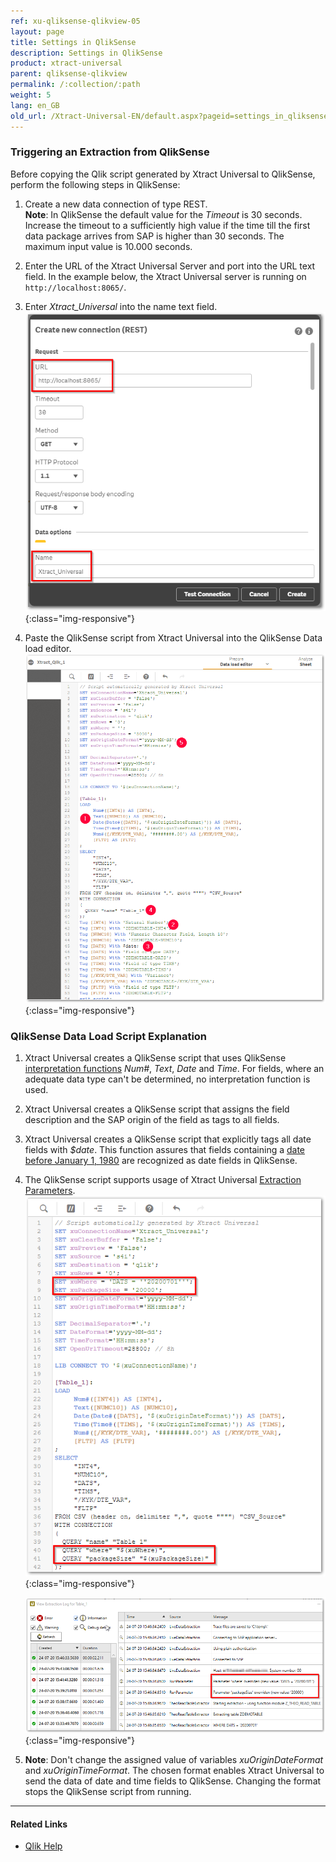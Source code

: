 ```yaml
---
ref: xu-qliksense-qlikview-05
layout: page
title: Settings in QlikSense
description: Settings in QlikSense
product: xtract-universal
parent: qliksense-qlikview
permalink: /:collection/:path
weight: 5
lang: en_GB
old_url: /Xtract-Universal-EN/default.aspx?pageid=settings_in_qliksense
---
```



### Triggering an Extraction from QlikSense

Before copying the Qlik script generated by Xtract Universal to QlikSense, perform the following steps in QlikSense:

1. Create a new data connection of type REST. <br>
**Note**: In QlikSense the default value for the *Timeout* is 30 seconds. Increase the timeout to a sufficiently high value if the time till the first data package arrives from SAP is higher than 30 seconds. The maximum input value is 10.000 seconds.

2. Enter the URL of the Xtract Universal Server and port into the URL text field. In the example below, the Xtract Universal server is running on `http://localhost:8065/`.
3. Enter *Xtract_Universal* into the name text field.
    ![XU_qlik_QlikSense_data_connection](/img/content/XU_qlik_QlikSense_data_connection.png){:class="img-responsive"}

4. Paste the QlikSense script from Xtract Universal into the QlikSense Data load editor.
    ![XU_qlik_QlikSense_load_editor](/img/content/XU_qlik_QlikSense_load_editor.png){:class="img-responsive"}


### QlikSense Data Load Script Explanation

1. Xtract Universal creates a QlikSense script that uses QlikSense [interpretation functions](https://help.qlik.com/en-US/sense/June2020/Subsystems/Hub/Content/Sense_Hub/Scripting/InterpretationFunctions/interpretation-functions.htm) *Num#*, *Text*, *Date* and *Time*. For fields, where an adequate data type can't be determined, no interpretation function is used.
2. Xtract Universal creates a QlikSense script that assigns the field description and the SAP origin of the field as tags to all fields.
3. Xtract Universal creates a QlikSense script that explicitly tags all date fields with *$date*. This function assures that fields containing a [date before January 1, 1980](https://help.qlik.com/en-US/sense/April2020/Subsystems/Hub/Content/Sense_Hub/Scripting/date-time-interpretation.htm) are recognized as date fields in QlikSense.
4. The QlikSense script supports usage of Xtract Universal [Extraction Parameters](../../automation/extraction-parameters). 
    ![XU_qlik_QlikSense_XUParameter](/img/content/XU_qlik_QlikSense_XUParameter.png){:class="img-responsive"}
    
    ![XU_qlik_QlikSense_XUParameter_Log2](/img/content/XU_qlik_QlikSense_XUParameter_Log2.png){:class="img-responsive"}
5. **Note**: Don't change the assigned value of variables *xuOriginDateFormat* and *xuOriginTimeFormat*.
 The chosen format enables Xtract Universal to send the data of date and time fields to QlikSense. Changing the format stops the QlikSense script from running.




*****

#### Related Links
- [Qlik Help](https://help.qlik.com/)
